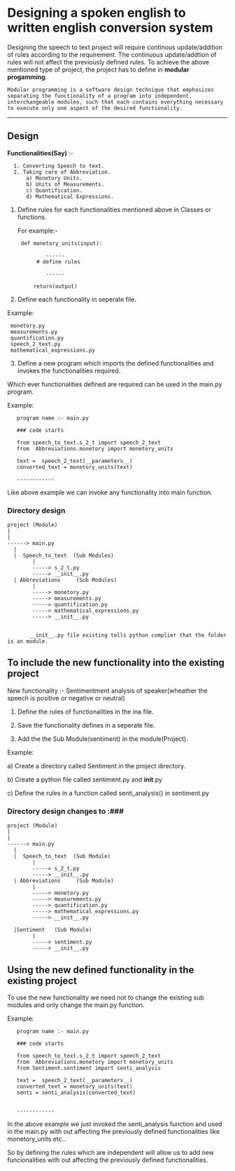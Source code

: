 # Designing a spoken english to written english conversion system #

Designing the speech to text project will require continous update/addition  of rules according to the requirement. The continuous update/addtion of rules will not affect the previously defined rules. To achieve the above mentioned type of project, the project has to define in **modular progamming**.

    Modular programming is a software design technique that emphasizes separating the functionality of a program into independent, interchangeable modules, such that each contains everything necessary to execute only one aspect of the desired functionality.
    
------------------
Design
------------------

 **Functionalities(Say)** :-
 
      1. Converting Speech to text.
      2. Taking care of Abbreviation.
          a) Monetory Units.
          b) Units of Measurements.
          c) Quantification.
          d) Mathematical Expressions.
          
       
1. Define rules for each functionalities mentioned above in Classes or functions.

    For example:-

        def monetory_units(input):
 
                ------
             # define rules 
               
                ------
     
            return(output)

2. Define each functionality in seperate file.

  Example:

     monetory.py
     measurements.py
     quantification.py
     speech_2_text.py
     mathematical_expressions.py
  
3. Define a new program which imports the defined functionalities and  invokes the functionalities required.

Which ever functionalities defined are required can be used in the main.py program.

  Example:
      
       program name :- main.py

       ### code starts 
       
       from speech_to_text.s_2_t import speech_2_text
       from  Abbreviations.monetory import monetory_units
       
       text =  speech_2_text(__parameters__)
       converted_text = monetory_units(text)
       
       ------------
       
       
Like above example we can invoke any functionality into main function.

### Directory design ###

    project (Module)
    |
    |
    ------> main.py 
      |
      |  Speech_to_text  (Sub Modules)
            |
            -----> s_2_t.py
            -----> __init__.py
      | Abbreviations     (Sub Modules)
            |
            -----> monetory.py
            -----> measurements.py
            -----> quantification.py
            -----> mathematical_expressions.py
            -----> __init__.py
            
            
           __init__.py file existing tells python complier that the folder is an module.
  
      
 
 ## To include the new functionality into the existing project ##
 
 New functionality :- Sentimentment analysis of speaker(wheather the speech is positive or negative or neutral)  
 
   1. Define the rules of functionalities in the ina file.
 
   2. Save the functionality defines in a seperate file.
 
   3. Add the the Sub Module(sentiment) in the module(Project).
 
 Example:
 
   a) Create a directory called Sentiment  in the project directory.
 
   b) Create a python file called  sentiment.py and __init__.py
 
   c) Define the rules in a function called senti_analysis() in sentiment.py
 
 
 ### Directory design  changes  to :###

    project (Module)
    |
    |
    ------> main.py 
      |
      |  Speech_to_text  (Sub Module)
            |
            -----> s_2_t.py
            -----> __init__.py
      | Abbreviations     (Sub Module)
            |
            -----> monetory.py
            -----> measurements.py
            -----> quantification.py
            -----> mathematical_expressions.py
            -----> __init__.py
            
      |Sentiment   (Sub Module)
            |
            -----> sentiment.py
            -----> __init__.py
            
 
 ## Using the new defined functionality in the existing project ##
 
 To use the new functionality we need not to change the existing sub modules and only change the main.py function.
 
  Example:
      
       program name :- main.py

       ### code starts 
       
       from speech_to_text.s_2_t import speech_2_text
       from  Abbreviations.monetory import monetory_units
       from Sentiment.sentiment import senti_analysis 
       
       text =  speech_2_text(__parameters__)
       converted_text = monetory_units(text)
       senti = senti_analysis(converted_text)
       
       
       ------------
 
 In the above example we just invoked the senti_analysis function and used in the main.py with out affecting the previously defined functionalities like monetory_units  etc..
 
 
 So by defining the rules which are independent will allow us to add new funcionalities with out affecting the previously defined functionalities.
 
 
